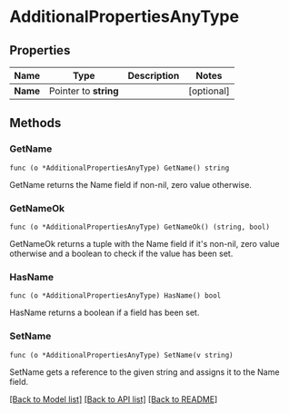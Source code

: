 # AdditionalPropertiesAnyType

## Properties

Name | Type | Description | Notes
------------ | ------------- | ------------- | -------------
**Name** | Pointer to **string** |  | [optional] 

## Methods

### GetName

`func (o *AdditionalPropertiesAnyType) GetName() string`

GetName returns the Name field if non-nil, zero value otherwise.

### GetNameOk

`func (o *AdditionalPropertiesAnyType) GetNameOk() (string, bool)`

GetNameOk returns a tuple with the Name field if it's non-nil, zero value otherwise
and a boolean to check if the value has been set.

### HasName

`func (o *AdditionalPropertiesAnyType) HasName() bool`

HasName returns a boolean if a field has been set.

### SetName

`func (o *AdditionalPropertiesAnyType) SetName(v string)`

SetName gets a reference to the given string and assigns it to the Name field.


[[Back to Model list]](../README.md#documentation-for-models) [[Back to API list]](../README.md#documentation-for-api-endpoints) [[Back to README]](../README.md)


